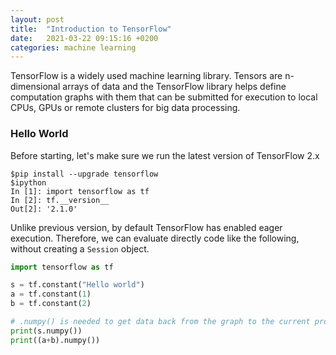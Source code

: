```yaml
---
layout: post
title:  "Introduction to TensorFlow"
date:   2021-03-22 09:15:16 +0200
categories: machine learning
---
```

TensorFlow is a widely used machine learning library. Tensors are n-dimensional arrays of data and the TensorFlow library helps define computation graphs with them that can be submitted for execution to local CPUs, GPUs or remote clusters for big data processing. 

### Hello World

Before starting, let's make sure we run the latest version of TensorFlow 2.x

```
$pip install --upgrade tensorflow
$ipython
In [1]: import tensorflow as tf
In [2]: tf.__version__
Out[2]: '2.1.0'
```

Unlike previous version, by default TensorFlow has enabled eager execution. Therefore, we can evaluate directly code like the following, without creating a `Session` object.

```python
import tensorflow as tf

s = tf.constant("Hello world")
a = tf.constant(1)
b = tf.constant(2)

# .numpy() is needed to get data back from the graph to the current process
print(s.numpy())
print((a+b).numpy())
```